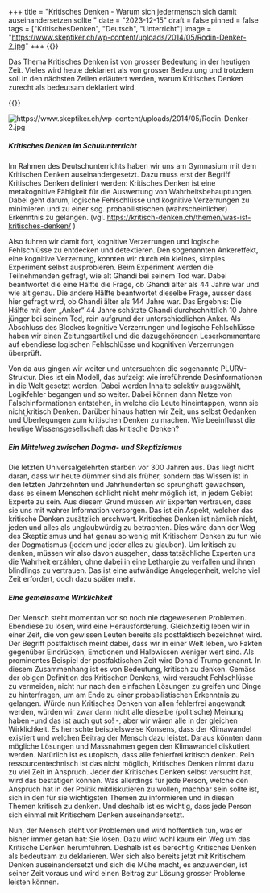 +++
title = "Kritisches Denken - Warum sich jedermensch sich damit auseinandersetzen sollte "
date = "2023-12-15"
draft = false
pinned = false
tags = ["KritischesDenken", "Deutsch", "Unterricht"]
image = "https://www.skeptiker.ch/wp-content/uploads/2014/05/Rodin-Denker-2.jpg"
+++
{{<lead>}}

Das Thema Kritisches Denken ist von grosser Bedeutung in der heutigen Zeit. Vieles wird heute deklariert als von grosser Bedeutung und trotzdem soll in den nächsten Zeilen erläutert werden, warum Kritisches Denken zurecht als bedeutsam deklariert wird.

{{</lead>}}

![](https://www.skeptiker.ch/wp-content/uploads/2014/05/Rodin-Denker-2.jpg "https://www.skeptiker.ch/wp-content/uploads/2014/05/Rodin-Denker-2.jpg")

##### Kritisches Denken im Schulunterricht

Im Rahmen des Deutschunterrichts haben wir uns am Gymnasium mit dem Kritischen Denken auseinandergesetzt. Dazu muss erst der Begriff Kritisches Denken definiert werden: Kritisches Denken ist eine metakognitive Fähigkeit für die Auswertung von Wahrheitsbehauptungen. Dabei geht darum, logische Fehlschlüsse und kognitive Verzerrungen zu minimieren und zu einer sog. probabilistischen
(wahrscheinlicher) Erkenntnis zu gelangen. (vgl. https://kritisch-denken.ch/themen/was-ist-kritisches-denken/ )

Also fuhren wir damit fort, kognitive Verzerrungen und logische Fehlschlüsse zu entdecken und detektieren. Den sogenannten Ankereffekt, eine kognitive Verzerrung, konnten wir durch ein kleines, simples Experiment selbst ausprobieren. Beim Experiment werden die Teilnehmenden gefragt, wie alt Ghandi bei seinem Tod war. Dabei beantwortet die eine Hälfte die Frage, ob Ghandi älter als 44 Jahre war und wie alt genau. Die andere Hälfte beantwortet dieselbe Frage, ausser dass hier gefragt wird, ob Ghandi älter als 144 Jahre war. Das Ergebnis: Die Hälfte mit dem „Anker“ 44 Jahre schätzte Ghandi durchschnittlich 10 Jahre jünger bei seinem Tod, rein aufgrund der unterschiedlichen Anker. Als Abschluss des Blockes kognitive Verzerrungen und logische Fehlschlüsse haben wir einen Zeitungsartikel und die dazugehörenden Leserkommentare auf ebendiese logischen Fehlschlüsse und kognitiven Verzerrungen überprüft.

Von da aus gingen wir weiter und untersuchten die sogenannte PLURV-Struktur. Dies ist ein Modell, das aufzeigt wie irreführende Desinformationen in die Welt gesetzt werden. Dabei werden Inhalte selektiv ausgewählt, Logikfehler begangen und so weiter. Dabei können dann Netze von Falschinformationen entstehen, in welche die Leute hineintappen, wenn sie nicht kritisch Denken. Darüber hinaus hatten wir Zeit, uns selbst Gedanken und Überlegungen zum kritischen Denken zu machen. Wie beeinflusst die heutige Wissensgesellschaft das kritische Denken?

##### Ein Mittelweg zwischen Dogma- und Skeptizismus

Die letzten Universalgelehrten starben vor 300 Jahren aus. Das liegt nicht daran, dass wir heute dümmer sind als früher, sondern das Wissen ist in den letzten Jahrzehnten und Jahrhunderten so sprunghaft gewachsen, dass es einem Menschen schlicht nicht mehr möglich ist, in jedem Gebiet Experte zu sein. Aus diesem Grund müssen wir Experten vertrauen, dass sie uns mit wahrer Information versorgen. Das ist ein Aspekt, welcher das kritische Denken zusätzlich erschwert. Kritisches Denken ist nämlich nicht, jeden und alles als unglaubwürdig zu betrachten. Dies wäre dann der Weg des Skeptizismus und hat genau so wenig mit Kritischem Denken zu tun wie der Dogmatismus (jedem und jeder alles zu glauben). Um kritisch zu denken, müssen wir also davon ausgehen, dass tatsächliche Experten uns die Wahrheit erzählen, ohne dabei in eine Lethargie zu verfallen und ihnen blindlings zu vertrauen. Das ist eine aufwändige Angelegenheit, welche viel Zeit erfordert, doch dazu später mehr.

##### Eine gemeinsame Wirklichkeit

Der Mensch steht momentan vor so noch nie dagewesenen Problemen. Ebendiese zu lösen, wird eine Herausforderung. Gleichzeitig leben wir in einer Zeit, die von gewissen Leuten bereits als postfaktisch bezeichnet wird. Der Begriff postfaktisch meint dabei, dass wir in einer Welt leben, wo Fakten gegenüber Eindrücken, Emotionen und Halbwissen weniger wert sind. Als prominentes Beispiel der postfaktischen Zeit wird Donald Trump genannt. In diesem Zusammenhang ist es von Bedeutung, kritisch zu denken. Gemäss der obigen Definition des Kritischen Denkens, wird versucht Fehlschlüsse zu vermeiden, nicht nur nach den einfachen Lösungen zu greifen und Dinge zu hinterfragen, um am Ende zu einer probabilistischen Erkenntnis zu gelangen. Würde nun Kritisches Denken von allen fehlerfrei angewandt werden, würden wir zwar dann nicht alle dieselbe (politische) Meinung haben -und das ist auch gut so! -, aber wir wären alle in der gleichen Wirklichkeit. Es herrschte beispielsweise Konsens, dass der Klimawandel existiert und welchen Beitrag der Mensch dazu leistet. Daraus könnten dann mögliche Lösungen und Massnahmen gegen den Klimawandel diskutiert werden. Natürlich ist es utopisch, dass alle fehlerfrei kritisch denken. Rein ressourcentechnisch ist das nicht möglich, Kritisches Denken nimmt dazu zu viel Zeit in Anspruch. Jeder der Kritisches Denken selbst versucht hat, wird das bestätigen können. Was allerdings für jede Person, welche den Anspruch hat in
der Politik mitdiskutieren zu wollen, machbar sein sollte ist, sich in den für sie wichtigsten Themen zu informieren und in diesen Themen kritisch zu denken. Und deshalb ist es wichtig, dass jede Person sich einmal mit Kritischem Denken auseinandersetzt.

Nun, der Mensch steht vor Problemen und wird hoffentlich tun, was er bisher immer getan hat: Sie lösen. Dazu wird wohl kaum ein Weg um das Kritische Denken herumführen. Deshalb ist es berechtig Kritisches Denken als bedeutsam zu deklarieren. Wer sich also bereits jetzt mit Kritischem Denken auseinandersetzt und sich die Mühe macht, es anzuwenden, ist seiner Zeit voraus und wird einen Beitrag zur Lösung grosser Probleme leisten können.